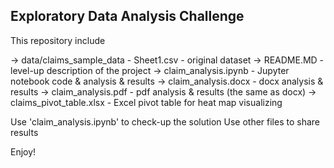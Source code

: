 ## Exploratory Data Analysis Challenge

This repository include

-> data/claims_sample_data - Sheet1.csv	- original dataset
-> README.MD 				- level-up description of the project
-> claim_analysis.ipynb			- Jupyter notebook code & analysis & results
-> claim_analysis.docx			- docx analysis & results
-> claim_analysis.pdf			- pdf analysis & results (the same as docx)
-> claims_pivot_table.xlsx		- Excel pivot table for heat map visualizing


Use 'claim_analysis.ipynb' to check-up the solution
Use other files to share results

Enjoy!
